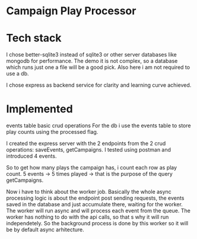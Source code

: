 # Campaign Play Processor

# Tech stack
  I chose better-sqlite3 instead of sqlite3 or other server databases like mongodb
  for performance. The demo it is not complex, so a database which runs just one a file
  will be a good pick.
  Also here i am not required to use a db.

  I chose express as backend service for clarity and learning curve achieved.

# Implemented
   events table
   basic crud operations
   For the db i use the events table to store play counts using the processed flag. 


   I created the express server with the 2 endpoints from the 2 crud operations: saveEvents, getCampaigns.
   I tested using postman and introduced 4 events. 

   So to get how many plays the campaign has, i count each row as play count. 5 events -> 5 times played -> that is the purpose of the query getCampaigns. 


   Now i have to think about the worker job. 
   Basically the whole async processing logic is about the endpoint post sending requests, the events saved in the database and just accumulate there, waiting for the worker. The worker will run async and will process each event from the queue. The worker has nothing to do with the api calls, so that s why it will run independetely. 
   So the background process is done by this worker so it will be by default async arhitecture.